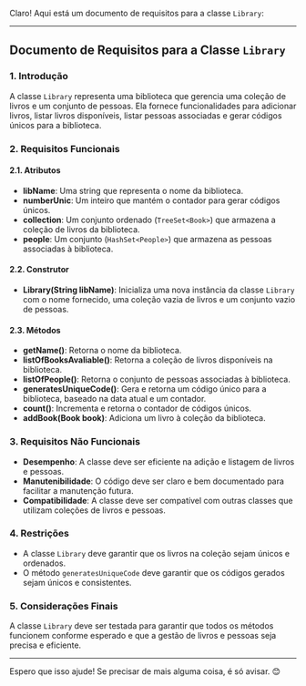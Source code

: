 Claro! Aqui está um documento de requisitos para a classe `Library`:

---

## Documento de Requisitos para a Classe `Library`

### 1. Introdução
A classe `Library` representa uma biblioteca que gerencia uma coleção de livros e um conjunto de pessoas. Ela fornece funcionalidades para adicionar livros, listar livros disponíveis, listar pessoas associadas e gerar códigos únicos para a biblioteca.

### 2. Requisitos Funcionais

#### 2.1. Atributos
- **libName**: Uma string que representa o nome da biblioteca.
- **numberUnic**: Um inteiro que mantém o contador para gerar códigos únicos.
- **collection**: Um conjunto ordenado (`TreeSet<Book>`) que armazena a coleção de livros da biblioteca.
- **people**: Um conjunto (`HashSet<People>`) que armazena as pessoas associadas à biblioteca.

#### 2.2. Construtor
- **Library(String libName)**: Inicializa uma nova instância da classe `Library` com o nome fornecido, uma coleção vazia de livros e um conjunto vazio de pessoas.

#### 2.3. Métodos

- **getName()**: Retorna o nome da biblioteca.
- **listOfBooksAvaliable()**: Retorna a coleção de livros disponíveis na biblioteca.
- **listOfPeople()**: Retorna o conjunto de pessoas associadas à biblioteca.
- **generatesUniqueCode()**: Gera e retorna um código único para a biblioteca, baseado na data atual e um contador.
- **count()**: Incrementa e retorna o contador de códigos únicos.
- **addBook(Book book)**: Adiciona um livro à coleção da biblioteca.

### 3. Requisitos Não Funcionais

- **Desempenho**: A classe deve ser eficiente na adição e listagem de livros e pessoas.
- **Manutenibilidade**: O código deve ser claro e bem documentado para facilitar a manutenção futura.
- **Compatibilidade**: A classe deve ser compatível com outras classes que utilizam coleções de livros e pessoas.

### 4. Restrições

- A classe `Library` deve garantir que os livros na coleção sejam únicos e ordenados.
- O método `generatesUniqueCode` deve garantir que os códigos gerados sejam únicos e consistentes.

### 5. Considerações Finais

A classe `Library` deve ser testada para garantir que todos os métodos funcionem conforme esperado e que a gestão de livros e pessoas seja precisa e eficiente.

---

Espero que isso ajude! Se precisar de mais alguma coisa, é só avisar. 😊